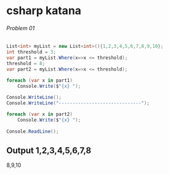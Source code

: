 # csharp katana

###### Problem 01
```C#
List<int> myList = new List<int>(){1,2,3,4,5,6,7,8,9,10};
int threshold = 3;
var part1 = myList.Where(x=>x <= threshold);
threshold = 8;
var part2 = myList.Where(x=>x <= threshold);

foreach (var x in part1)
	Console.Write($"{x} ");
	
Console.WriteLine();
Console.WriteLine("------------------------------");

foreach (var x in part2)
	Console.Write($"{x} ");
	
Console.ReadLine();
```
**Output**
 1,2,3,4,5,6,7,8
 ------------------------------
 8,9,10
